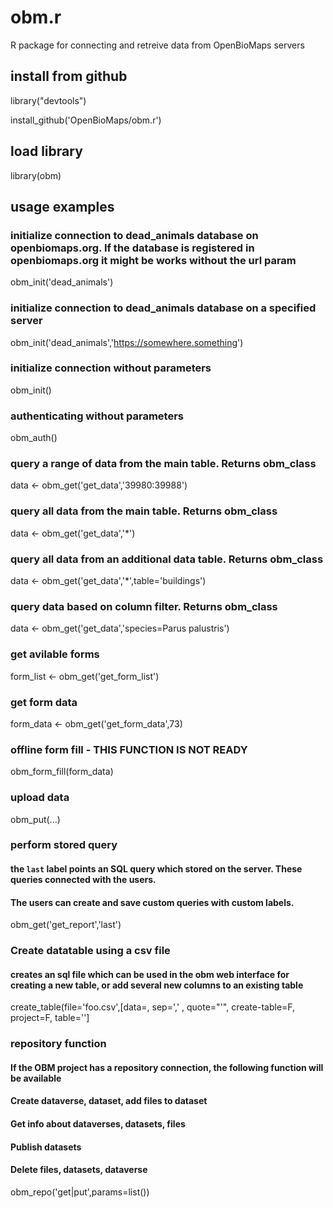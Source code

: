 # obm.r
R package for connecting and retreive data from OpenBioMaps servers

## install from github

library("devtools")

install_github('OpenBioMaps/obm.r')

## load library

library(obm)

## usage examples

### initialize connection to dead_animals database on openbiomaps.org. If the database is registered in openbiomaps.org it might be works without the url param
obm_init('dead_animals')

### initialize connection to dead_animals database on a specified server
obm_init('dead_animals','https://somewhere.something')

### initialize connection without parameters
obm_init()

### authenticating without parameters
obm_auth()

### query a range of data from the main table. Returns obm_class
data <- obm_get('get_data','39980:39988')

### query all data from the main table. Returns obm_class
data <- obm_get('get_data','*')

### query all data from an additional data table. Returns obm_class
data <- obm_get('get_data','*',table='buildings')

### query data based on column filter. Returns obm_class
data <- obm_get('get_data','species=Parus palustris')

### get avilable forms 
form_list <- obm_get('get_form_list')

### get form data 
form_data <- obm_get('get_form_data',73)

### offline form fill - THIS FUNCTION IS NOT READY
obm_form_fill(form_data)

### upload data
obm_put(...)

### perform stored query
#### the `last` label points an SQL query which stored on the server. These queries connected with the users. 
#### The users can create and save custom queries with custom labels.
obm_get('get_report','last')

### Create datatable using a csv file
#### creates an sql file which can be used in the obm web interface for creating a new table, or add several new columns to an existing table
create_table(file='foo.csv',[data=, sep=',' , quote="'", create-table=F, project=F, table='']

### repository function
#### If the OBM project has a repository connection, the following function will be available
#### Create dataverse, dataset, add files to dataset
#### Get info about dataverses, datasets, files
#### Publish datasets
#### Delete files, datasets, dataverse
obm_repo('get|put',params=list())
